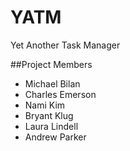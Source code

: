 # YATM
Yet Another Task Manager

##Project Members
- Michael Bilan
- Charles Emerson
- Nami Kim
- Bryant Klug
- Laura Lindell
- Andrew Parker
